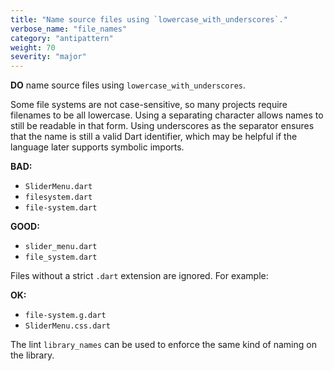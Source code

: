 ```yaml
---
title: "Name source files using `lowercase_with_underscores`."
verbose_name: "file_names"
category: "antipattern"
weight: 70
severity: "major"
---
```

**DO** name source files using `lowercase_with_underscores`.

Some file systems are not case-sensitive, so many projects require filenames to
be all lowercase. Using a separating character allows names to still be readable
in that form. Using underscores as the separator ensures that the name is still
a valid Dart identifier, which may be helpful if the language later supports
symbolic imports.

**BAD:**

* `SliderMenu.dart`
* `filesystem.dart`
* `file-system.dart`

**GOOD:**

* `slider_menu.dart`
* `file_system.dart`

Files without a strict `.dart` extension are ignored.  For example:

**OK:**

* `file-system.g.dart`
* `SliderMenu.css.dart`

The lint `library_names` can be used to enforce the same kind of naming on the
library.

